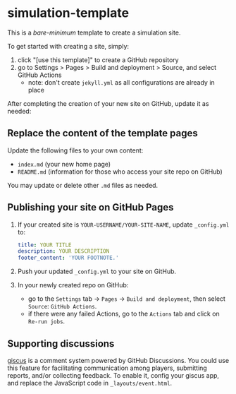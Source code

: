 # simulation-template

This is a *bare-minimum* template to create a simulation site.

To get started with creating a site, simply:

1. click "[use this template]" to create a GitHub repository
2. go to Settings > Pages > Build and deployment > Source, and select GitHub Actions
   - note: don't create `jekyll.yml` as all configurations are already in place

After completing the creation of your new site on GitHub, update it as needed:

## Replace the content of the template pages

Update the following files to your own content:

- `index.md` (your new home page)
- `README.md` (information for those who access your site repo on GitHub)

You may update or delete other `.md` files as needed.

## Publishing your site on GitHub Pages

1.  If your created site is `YOUR-USERNAME/YOUR-SITE-NAME`, update `_config.yml` to:

    ```yaml
    title: YOUR TITLE
    description: YOUR DESCRIPTION
    footer_content: 'YOUR FOOTNOTE.'
    ```

2.  Push your updated `_config.yml` to your site on GitHub.

3.  In your newly created repo on GitHub:
    - go to the `Settings` tab -> `Pages` -> `Build and deployment`, then select `Source`: `GitHub Actions`.
    - if there were any failed Actions, go to the `Actions` tab and click on `Re-run jobs`.

## Supporting discussions

[giscus](https://giscus.app/) is a comment system powered by GitHub Discussions. You could use this feature for
facilitating communication among players, submitting reports, and/or collecting feedback. To enable it,
config your giscus app, and replace the JavaScript code in `_layouts/event.html`.
